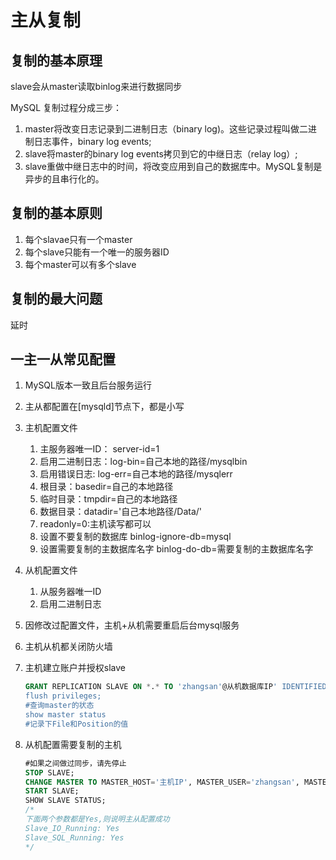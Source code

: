 # 主从复制

## 复制的基本原理

slave会从master读取binlog来进行数据同步

MySQL 复制过程分成三步：

1. master将改变日志记录到二进制日志（binary log)。这些记录过程叫做二进制日志事件，binary log events;
2. slave将master的binary log events拷贝到它的中继日志（relay log）;
3. slave重做中继日志中的时间，将改变应用到自己的数据库中。MySQL复制是异步的且串行化的。

## 复制的基本原则

1. 每个slavae只有一个master
2. 每个slave只能有一个唯一的服务器ID
3. 每个master可以有多个slave

## 复制的最大问题

延时

## 一主一从常见配置

1. MySQL版本一致且后台服务运行
2. 主从都配置在[mysqld]节点下，都是小写
3. 主机配置文件
    1. 主服务器唯一ID： server-id=1
    2. 启用二进制日志：log-bin=自己本地的路径/mysqlbin
    3. 启用错误日志: log-err=自己本地的路径/mysqlerr
    4. 根目录：basedir=自己的本地路径
    5. 临时目录：tmpdir=自己的本地路径
    6. 数据目录：datadir='自己本地路径/Data/'
    7. readonly=0:主机读写都可以
    8. 设置不要复制的数据库 binlog-ignore-db=mysql
    9. 设置需要复制的主数据库名字 binlog-do-db=需要复制的主数据库名字
4. 从机配置文件
    1. 从服务器唯一ID
    2. 启用二进制日志
5. 因修改过配置文件，主机+从机需要重启后台mysql服务
6. 主机从机都关闭防火墙
7. 主机建立账户并授权slave

    ```sql
    GRANT REPLICATION SLAVE ON *.* TO 'zhangsan'@从机数据库IP' IDENTIFIED BY '123456';
    flush privileges;
    #查询master的状态
    show master status
    #记录下File和Position的值

    ```

8. 从机配置需要复制的主机

    ```SQL
    #如果之间做过同步，请先停止
    STOP SLAVE;
    CHANGE MASTER TO MASTER_HOST='主机IP', MASTER_USER='zhangsan', MASTER_PASSWORD='123456', MASTER_LOG_FILE='File名', MASTER_LOG_POS=Position数字;
    START SLAVE;
    SHOW SLAVE STATUS;
    /*
    下面两个参数都是Yes,则说明主从配置成功
    Slave_IO_Running: Yes
    Slave_SQL_Running: Yes
    */
    ```
